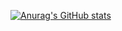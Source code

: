 [![Anurag's GitHub stats](https://github-readme-stats.vercel.app/api?username=Amro32&include_all_commits=true&count_private=true)](https://github.com/Amro32/Amro32)

<!--
**Amro32/Amro32** is a ✨ _special_ ✨ repository because its `README.md` (this file) appears on your GitHub profile.

Here are some ideas to get you started:

- 🔭 I’m currently working on ...
- 🌱 I’m currently learning ...
- 👯 I’m looking to collaborate on ...
- 🤔 I’m looking for help with ...
- 💬 Ask me about ...
- 📫 How to reach me: ...
- 😄 Pronouns: ...
- ⚡ Fun fact: ...
-->
